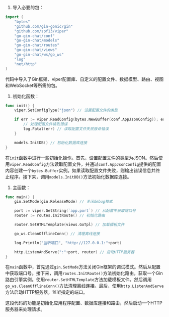 <!--
 * @Author: yowayimono
 * @Date: 2023-06-11 15:48:19
 * @LastEditors: yowayimono
 * @LastEditTime: 2023-06-11 15:48:45
 * @Description: nothing
-->
1. 导入必要的包：
```go
import (
	"bytes"
	"github.com/gin-gonic/gin"
	"github.com/spf13/viper"
	"go-gin-chat/conf"
	"go-gin-chat/models"
	"go-gin-chat/routes"
	"go-gin-chat/views"
	"go-gin-chat/ws/go_ws"
	"log"
	"net/http"
)
```
代码中导入了Gin框架、viper配置库、自定义的配置文件、数据模型、路由、视图和WebSocket等所需的包。

1. 初始化函数：
```go
func init() {
	viper.SetConfigType("json") // 设置配置文件的类型

	if err := viper.ReadConfig(bytes.NewBuffer(conf.AppJsonConfig)); err != nil {
		// 处理配置文件读取错误
		log.Fatal(err) // 读取配置文件失败致命错误
	}

	models.InitDB() // 初始化数据库连接
}
```
在`init`函数中进行一些初始化操作。首先，设置配置文件的类型为JSON。然后使用`viper.ReadConfig`方法读取配置文件，并通过`conf.AppJsonConfig`提供的配置内容创建一个`bytes.Buffer`实例。如果读取配置文件失败，则输出错误信息并终止程序。接下来，调用`models.InitDB()`方法初始化数据库连接。

1. 主函数：
```go
func main() {
	gin.SetMode(gin.ReleaseMode) // 关闭debug模式

	port := viper.GetString(`app.port`) // 从配置中获取端口号
	router := routes.InitRoute() // 初始化路由

	router.SetHTMLTemplate(views.GoTpl) // 加载模板文件

	go_ws.CleanOfflineConn() // 清理离线连接

	log.Println("监听端口", "http://127.0.0.1:"+port)

	http.ListenAndServe(":"+port, router) // 启动HTTP服务器
}
```
在`main`函数中，首先通过`gin.SetMode`方法关闭Gin框架的调试模式。然后从配置中获取端口号。接下来，调用`routes.InitRoute()`方法初始化路由，获取一个Gin路由引擎实例。使用`router.SetHTMLTemplate`方法加载模板文件。然后调用`go_ws.CleanOfflineConn()`方法清理离线连接。最后，使用`http.ListenAndServe`方法启动HTTP服务器，监听指定的端口。

这段代码的功能是初始化应用程序配置、数据库连接和路由，然后启动一个HTTP服务器来处理请求。
